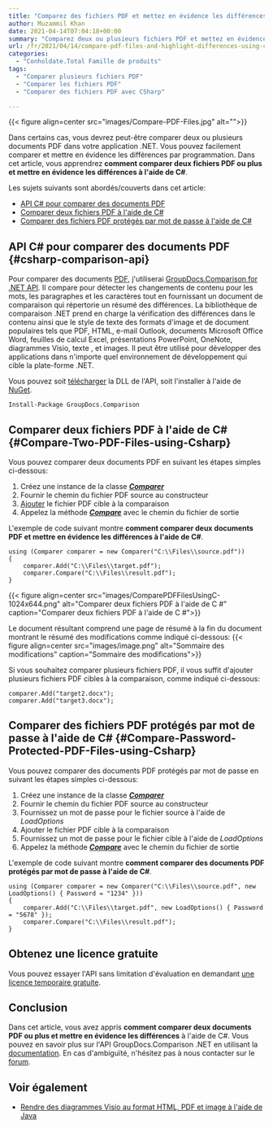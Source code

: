 ```yaml
---
title: "Comparez des fichiers PDF et mettez en évidence les différences à l'aide de C#"
author: Muzammil Khan
date: 2021-04-14T07:04:18+00:00
summary: "Comparez deux ou plusieurs fichiers PDF et mettez en évidence les différences dans un fichier PDF séparé par programmation. Comparez les fichiers protégés par mot de passe à l'aide de C# dans votre application .NET. Dans cet article, vous allez apprendre **à comparer deux documents PDF ou plus et à mettre en évidence les différences à l'aide de C#** ."
url: /fr/2021/04/14/compare-pdf-files-and-highlight-differences-using-csharp/
categories:
  - "Conholdate.Total Famille de produits"
tags:
  - "Comparer plusieurs fichiers PDF"
  - "Comparer les fichiers PDF"
  - "Comparer des fichiers PDF avec CSharp"

---
```



{{< figure align=center src="images/Compare-PDF-Files.jpg" alt="">}}
 

Dans certains cas, vous devrez peut-être comparer deux ou plusieurs documents PDF dans votre application .NET. Vous pouvez facilement comparer et mettre en évidence les différences par programmation. Dans cet article, vous apprendrez **comment comparer deux fichiers PDF ou plus et mettre en évidence les différences à l'aide de C#**.

Les sujets suivants sont abordés/couverts dans cet article:
  * [API C# pour comparer des documents PDF][2]
  * [Comparer deux fichiers PDF à l'aide de C#][3]
  * [Comparer des fichiers PDF protégés par mot de passe à l'aide de C#][4]

## API C# pour comparer des documents PDF {#csharp-comparison-api}

Pour comparer des documents [PDF][5], j'utiliserai [GroupDocs.Comparison for .NET API][6]. Il compare pour détecter les changements de contenu pour les mots, les paragraphes et les caractères tout en fournissant un document de comparaison qui répertorie un résumé des différences. La bibliothèque de comparaison .NET prend en charge la vérification des différences dans le contenu ainsi que le style de texte des formats d'image et de document populaires tels que PDF, HTML, e-mail Outlook, documents Microsoft Office Word, feuilles de calcul Excel, présentations PowerPoint, OneNote, diagrammes Visio, texte , et images. Il peut être utilisé pour développer des applications dans n'importe quel environnement de développement qui cible la plate-forme .NET.

Vous pouvez soit [télécharger][7] la DLL de l'API, soit l'installer à l'aide de [NuGet][8].

```
Install-Package GroupDocs.Comparison
```
## Comparer deux fichiers PDF à l'aide de C# {#Compare-Two-PDF-Files-using-Csharp}

Vous pouvez comparer deux documents PDF en suivant les étapes simples ci-dessous:
  1. Créez une instance de la classe _**[Comparer][9]**_
  2. Fournir le chemin du fichier PDF source au constructeur
  3. [Ajouter][10] le fichier PDF cible à la comparaison
  4. Appelez la méthode _**[Compare][11]**_ avec le chemin du fichier de sortie

L'exemple de code suivant montre **comment comparer deux documents PDF et mettre en évidence les différences à l'aide de C#**.
```
using (Comparer comparer = new Comparer("C:\\Files\\source.pdf"))
{
    comparer.Add("C:\\Files\\target.pdf");
    comparer.Compare("C:\\Files\\result.pdf");
}
```

{{< figure align=center src="images/ComparePDFFilesUsingC-1024x644.png" alt="Comparer deux fichiers PDF à l'aide de C #" caption="Comparer deux fichiers PDF à l'aide de C #">}}
 

Le document résultant comprend une page de résumé à la fin du document montrant le résumé des modifications comme indiqué ci-dessous:
{{< figure align=center src="images/image.png" alt="Sommaire des modifications" caption="Sommaire des modifications">}}
 

Si vous souhaitez comparer plusieurs fichiers PDF, il vous suffit d'ajouter plusieurs fichiers PDF cibles à la comparaison, comme indiqué ci-dessous:

```
comparer.Add("target2.docx");
comparer.Add("target3.docx");
```

## Comparer des fichiers PDF protégés par mot de passe à l'aide de C# {#Compare-Password-Protected-PDF-Files-using-Csharp}

Vous pouvez comparer des documents PDF protégés par mot de passe en suivant les étapes simples ci-dessous:
  1. Créez une instance de la classe _**[Comparer][9]**_
  2. Fournir le chemin du fichier PDF source au constructeur
  3. Fournissez un mot de passe pour le fichier source à l'aide de _LoadOptions_
  4. Ajouter le fichier PDF cible à la comparaison
  5. Fournissez un mot de passe pour le fichier cible à l'aide de _LoadOptions_
  6. Appelez la méthode _**[Compare][11]**_ avec le chemin du fichier de sortie

L'exemple de code suivant montre **comment comparer des documents PDF protégés par mot de passe à l'aide de C#**.
```
using (Comparer comparer = new Comparer("C:\\Files\\source.pdf", new LoadOptions() { Password = "1234" }))
{
    comparer.Add("C:\\Files\\target.pdf", new LoadOptions() { Password = "5678" });
    comparer.Compare("C:\\Files\\result.pdf");
}
```

## Obtenez une licence gratuite

Vous pouvez essayer l'API sans limitation d'évaluation en demandant [une licence temporaire gratuite][14].
## Conclusion

Dans cet article, vous avez appris **comment **comparer deux documents PDF ou plus et mettre en évidence les différences**** à l'aide de C#. Vous pouvez en savoir plus sur l'API GroupDocs.Comparison .NET en utilisant la [documentation][15]. En cas d'ambiguïté, n'hésitez pas à nous contacter sur le [forum][16].
## Voir également

  * [Rendre des diagrammes Visio au format HTML, PDF et image à l'aide de Java][17]

 [1]: https://blog.conholdate.com/wp-content/uploads/sites/27/2021/04/Compare-PDF-Files.jpg
 [2]: #csharp-comparison-api
 [3]: #Compare-Two-PDF-Files-using-Csharp
 [4]: #Compare-Password-Protected-PDF-Files-using-Csharp
 [5]: https://docs.fileformat.com/pdf/
 [6]: https://products.groupdocs.com/comparison/net
 [7]: https://downloads.groupdocs.com/comparison/net
 [8]: https://www.nuget.org/packages/GroupDocs.Comparison
 [9]: https://apireference.groupdocs.com/comparison/net/groupdocs.comparison/comparer
 [10]: https://apireference.groupdocs.com/comparison/net/groupdocs.comparison.comparer/add/methods/2
 [11]: https://apireference.groupdocs.com/comparison/net/groupdocs.comparison.comparer/compare/methods/7
 [12]: https://blog.conholdate.com/wp-content/uploads/sites/27/2021/04/ComparePDFFilesUsingC.png
 [13]: https://blog.conholdate.com/wp-content/uploads/sites/27/2021/04/image.png
 [14]: https://purchase.groupdocs.com/temporary-license
 [15]: https://docs.groupdocs.com/comparison/net/
 [16]: https://forum.groupdocs.com/c/comparison/
 [17]: https://blog.conholdate.com/2021/04/07/render-visio-diagrams-in-html-pdf-and-image-using-java/












